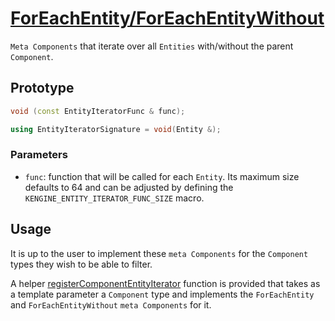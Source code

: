 # [ForEachEntity/ForEachEntityWithout](ForEachEntity.hpp)

`Meta Components` that iterate over all `Entities` with/without the parent `Component`.

## Prototype

```cpp
void (const EntityIteratorFunc & func);

using EntityIteratorSignature = void(Entity &);
```

### Parameters

* `func`: function that will be called for each `Entity`. Its maximum size defaults to 64 and can be adjusted by defining the `KENGINE_ENTITY_ITERATOR_FUNC_SIZE` macro.

## Usage

It is up to the user to implement these `meta Components` for the `Component` types they wish to be able to filter.

A helper [registerComponentEntityIterator](../../helpers/RegisterComponentEntityIterators.md) function is provided that takes as a template parameter a `Component` type and implements the `ForEachEntity` and `ForEachEntityWithout` `meta Components` for it.